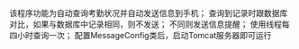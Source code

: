 该程序功能为自动查询考勤状况并自动发送信息到手机；
查询到记录时跟数据库对比，如果与数据库中记录相同，则不发送；
不同则发送信息提醒；
使用线程每四小时查询一次；
配置MessageConfig类后，启动Tomcat服务器即可运行